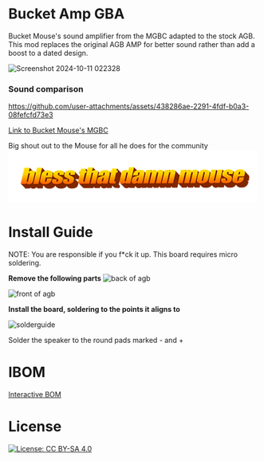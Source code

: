 # Bucket Amp GBA
Bucket Mouse's sound amplifier from the MGBC adapted to the stock AGB. This mod replaces the original AGB AMP for better sound rather than add a boost to a dated design.

![Screenshot 2024-10-11 022328](https://github.com/user-attachments/assets/89aa125a-5ff9-4591-87ec-3adbf3b112ce)


### Sound comparison

https://github.com/user-attachments/assets/438286ae-2291-4fdf-b0a3-08fefcfd73e3


[Link to Bucket Mouse's MGBC](https://github.com/MouseBiteLabs/Game-Boy-Pocket-Color)


Big shout out to the Mouse for all he does for the community
![bless that damn Mouse](https://github.com/nataliethenerd/BucketAmpGBC/blob/fee6840abdf5c8f2eb51dc8cb9f447cd14d5d62a/assets/blesshim.png)

# Install Guide
NOTE: You are responsible if you f*ck it up. This board requires micro soldering.

**Remove the following parts**
![back of agb](https://github.com/user-attachments/assets/97289667-1fa0-49d0-8714-43bf13bcaacd)

![front of agb](https://github.com/user-attachments/assets/6a4e182f-17bc-40f1-a2b6-55c18a361ec5)


**Install the board, soldering to the points it aligns to**

![solderguide](https://github.com/user-attachments/assets/838fc9d1-fee9-4425-bcfe-9c4fc9edbbf4)

Solder the speaker to the round pads marked - and +

# IBOM
[Interactive BOM](https://nataliethenerd.github.io/bucketampagb.html)

# License
[![License: CC BY-SA 4.0](https://licensebuttons.net/l/by-sa/4.0/80x15.png)](https://creativecommons.org/licenses/by-sa/4.0/)

